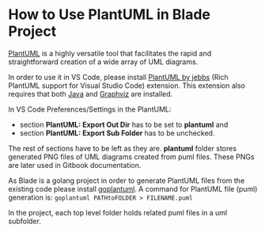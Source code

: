 # How to Use PlantUML in Blade Project

[PlantUML][def1] is a highly versatile tool that facilitates the rapid and straightforward creation of a wide array of UML diagrams. 

In order to use it in VS Code, please install [PlantUML by jebbs][def2] (Rich PlantUML support for Visual Studio Code) extension. This extension also requires that both [Java][def3] and [Graphviz][def4] are installed.

In VS Code Preferences/Settings in the PlantUML:
- section **PlantUML: Export Out Dir** has to be set to **plantuml** and 
- section **PlantUML: Export Sub Folder** has to be unchecked.

The rest of sections have to be left as they are.
**plantuml** folder stores generated PNG files of UML diagrams created from puml files. These PNGs are later used in Gitbook documentation.

As Blade is a golang project in order to generate PlantUML files from the existing code please install [goplantuml][def5]. 
A command for PlantUML file (puml) generation is:
`goplantuml PATHtoFOLDER > FILENAME.puml` 

In the project, each top level folder holds related puml files in a uml subfolder.


[def1]: https://plantuml.com/
[def2]: https://marketplace.visualstudio.com/items?itemName=jebbs.plantuml
[def3]: http://java.com/en/download/
[def4]: http://www.graphviz.org/download/
[def5]: https://github.com/jfeliu007/goplantuml